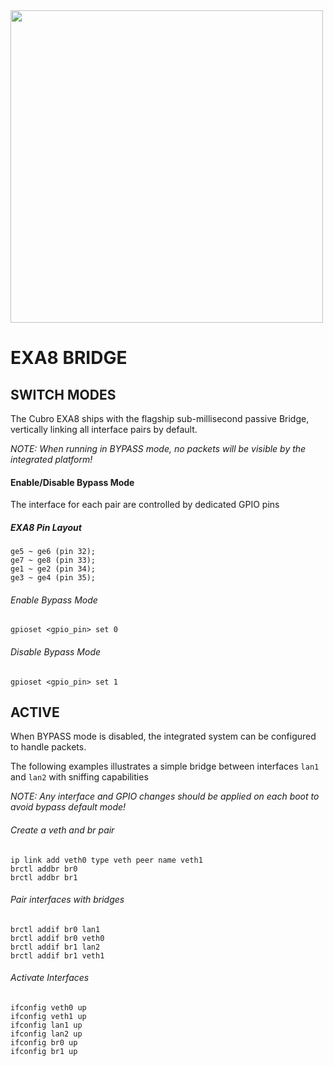 <img src="http://cubro.org/images/EXA8_Banner.jpg" width=500>


# EXA8 BRIDGE

## SWITCH MODES
The Cubro EXA8 ships with the flagship sub-millisecond passive Bridge, vertically linking all interface pairs by default.

*NOTE: When running in BYPASS mode, no packets will be visible by the integrated platform!*


#### Enable/Disable Bypass Mode
The interface for each pair are controlled by dedicated GPIO pins

##### EXA8 Pin Layout
```
ge5 ~ ge6 (pin 32);
ge7 ~ ge8 (pin 33);
ge1 ~ ge2 (pin 34);
ge3 ~ ge4 (pin 35);
```

###### Enable Bypass Mode
```
gpioset <gpio_pin> set 0
```

###### Disable Bypass Mode
```
gpioset <gpio_pin> set 1
```


## ACTIVE
When BYPASS mode is disabled, the integrated system can be configured to handle packets.

The following examples illustrates a simple bridge between interfaces `lan1` and `lan2` with sniffing capabilities

*NOTE: Any interface and GPIO changes should be applied on each boot to avoid bypass default mode!* 

###### Create a veth and br pair
```
ip link add veth0 type veth peer name veth1
brctl addbr br0
brctl addbr br1
```

###### Pair interfaces with bridges
```
brctl addif br0 lan1
brctl addif br0 veth0
brctl addif br1 lan2
brctl addif br1 veth1
```
###### Activate Interfaces
```
ifconfig veth0 up
ifconfig veth1 up
ifconfig lan1 up
ifconfig lan2 up
ifconfig br0 up
ifconfig br1 up
```
